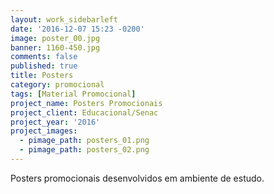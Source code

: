 ```yaml
---
layout: work_sidebarleft
date: '2016-12-07 15:23 -0200'
image: poster_00.jpg
banner: 1160-450.jpg
comments: false
published: true
title: Posters
category: promocional
tags: [Material Promocional]
project_name: Posters Promocionais
project_client: Educacional/Senac
project_year: '2016'
project_images:
  - pimage_path: posters_01.png
  - pimage_path: posters_02.png
---
```

Posters promocionais desenvolvidos em ambiente de estudo.
